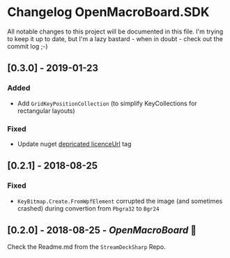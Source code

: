 # Changelog OpenMacroBoard.SDK
All notable changes to this project will be documented in this file.
I'm trying to keep it up to date, but I'm a lazy bastard - when in doubt - check out the commit log ;-)

## [0.3.0] - 2019-01-23
### Added
  - Add `GridKeyPositionCollection` (to simplify KeyCollections for rectangular layouts)
### Fixed
  - Update nuget [depricated licenceUrl](https://docs.microsoft.com/en-us/nuget/consume-packages/finding-and-choosing-packages#license-url-deprecation) tag

## [0.2.1] - 2018-08-25
### Fixed
  - `KeyBitmap.Create.FromWpfElement` corrupted the image (and sometimes crashed) during convertion from `Pbgra32` to `Bgr24`

## [0.2.0] - 2018-08-25 - *OpenMacroBoard* :tada:
Check the Readme.md from the `StreamDeckSharp` Repo.
